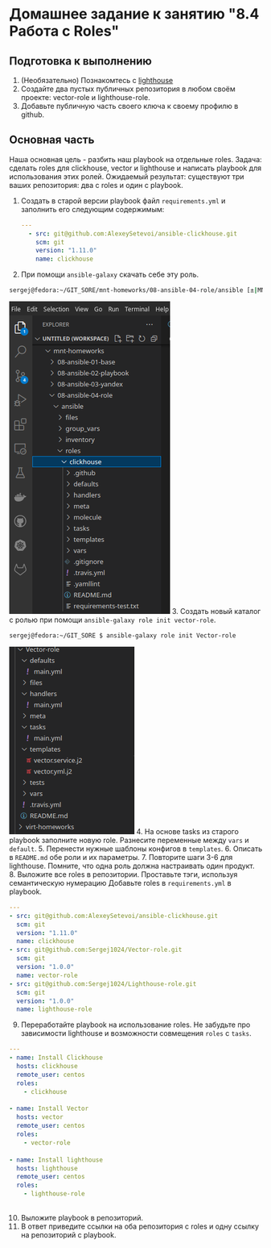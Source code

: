 # Домашнее задание к занятию "8.4 Работа с Roles"

## Подготовка к выполнению
1. (Необязательно) Познакомтесь с [lighthouse](https://youtu.be/ymlrNlaHzIY?t=929)
2. Создайте два пустых публичных репозитория в любом своём проекте: vector-role и lighthouse-role.
3. Добавьте публичную часть своего ключа к своему профилю в github.

## Основная часть

Наша основная цель - разбить наш playbook на отдельные roles. Задача: сделать roles для clickhouse, vector и lighthouse и написать playbook для использования этих ролей. Ожидаемый результат: существуют три ваших репозитория: два с roles и один с playbook.

1. Создать в старой версии playbook файл `requirements.yml` и заполнить его следующим содержимым:

   ```yaml
   ---
     - src: git@github.com:AlexeySetevoi/ansible-clickhouse.git
       scm: git
       version: "1.11.0"
       name: clickhouse 
   ```

2. При помощи `ansible-galaxy` скачать себе эту роль.

```bash
sergej@fedora:~/GIT_SORE/mnt-homeworks/08-ansible-04-role/ansible [±|MNT-13 → origin ✓|] $ ansible-galaxy install -r requirements.yml -p roles
```
![](https://github.com/Sergej1024/mnt-homeworks/blob/MNT-13/08-ansible-04-role/image/clickhouse-role.png)
3. Создать новый каталог с ролью при помощи `ansible-galaxy role init vector-role`.

```bash
sergej@fedora:~/GIT_SORE $ ansible-galaxy role init Vector-role
```
![](https://github.com/Sergej1024/mnt-homeworks/blob/MNT-13/08-ansible-04-role/image/Vector-role.png)
4. На основе tasks из старого playbook заполните новую role. Разнесите переменные между `vars` и `default`. 
5. Перенести нужные шаблоны конфигов в `templates`.
6. Описать в `README.md` обе роли и их параметры.
7. Повторите шаги 3-6 для lighthouse. Помните, что одна роль должна настраивать один продукт.
8. Выложите все roles в репозитории. Проставьте тэги, используя семантическую нумерацию Добавьте roles в `requirements.yml` в playbook.
```yml
---
- src: git@github.com:AlexeySetevoi/ansible-clickhouse.git
  scm: git
  version: "1.11.0"
  name: clickhouse 
- src: git@github.com:Sergej1024/Vector-role.git
  scm: git
  version: "1.0.0"
  name: vector-role
- src: git@github.com:Sergej1024/Lighthouse-role.git
  scm: git
  version: "1.0.0"
  name: lighthouse-role
```
9. Переработайте playbook на использование roles. Не забудьте про зависимости lighthouse и возможности совмещения `roles` с `tasks`.
```yml
---
- name: Install Clickhouse
  hosts: clickhouse
  remote_user: centos
  roles:
    - clickhouse

- name: Install Vector
  hosts: vector
  remote_user: centos
  roles:
    - vector-role

- name: Install lighthouse
  hosts: lighthouse
  remote_user: centos
  roles:
    - lighthouse-role
   
```
10. Выложите playbook в репозиторий.
11. В ответ приведите ссылки на оба репозитория с roles и одну ссылку на репозиторий с playbook.

[Ссылка на Vector-role]:(https://github.com/Sergej1024/Vector-role)
[Ссылка на Lighthouse-role]:(https://github.com/Sergej1024/Lighthouse-role)
